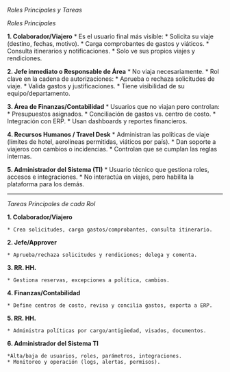 *Roles Principales y Tareas*
<!-- Idea general sobre los roles y tareas del proyecto -->

*Roles Principales*

**1. Colaborador/Viajero**
    * Es el usuario final más visible:
    * Solicita su viaje (destino, fechas, motivo).
    * Carga comprobantes de gastos y viáticos.
    * Consulta itinerarios y notificaciones.
    * Solo ve sus propios viajes y rendiciones.

**2. Jefe inmediato o Responsable de Área**
    * No viaja necesariamente.
    * Rol clave en la cadena de autorizaciones:
    * Aprueba o rechaza solicitudes de viaje.
    * Valida gastos y justificaciones.
    * Tiene visibilidad de su equipo/departamento.

**3. Área de Finanzas/Contabilidad**
    * Usuarios que no viajan pero controlan:
    * Presupuestos asignados.
    * Conciliación de gastos vs. centro de costo.
    * Integración con ERP.
    * Usan dashboards y reportes financieros.

**4. Recursos Humanos / Travel Desk**
    * Administran las políticas de viaje (límites de hotel, aerolíneas permitidas, viáticos por país).
    * Dan soporte a viajeros con cambios o incidencias.
    * Controlan que se cumplan las reglas internas.

**5. Administrador del Sistema (TI)**
    * Usuario técnico que gestiona roles, accesos e integraciones.
    * No interactúa en viajes, pero habilita la plataforma para los demás.

---

*Tareas Principales de cada Rol*


**1. Colaborador/Viajero**

    * Crea solicitudes, carga gastos/comprobantes, consulta itinerario.

**2. Jefe/Approver**

    * Aprueba/rechaza solicitudes y rendiciones; delega y comenta.

**3. RR. HH.**

    * Gestiona reservas, excepciones a política, cambios.

**4. Finanzas/Contabilidad**

    * Define centros de costo, revisa y concilia gastos, exporta a ERP.

**5. RR. HH.**

    * Administra políticas por cargo/antigüedad, visados, documentos.

**6. Administrador del Sistema TI**

    *Alta/baja de usuarios, roles, parámetros, integraciones.
    * Monitoreo y operación (logs, alertas, permisos).

